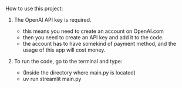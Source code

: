 How to use this project:

1. The OpenAI API key is required.
    - this means you need to create an account on OpenAI.com
    - then you need to create an API key and add it to the code.
    - the account has to have somekind of payment method, and the usage of this app will cost money.

2. To run the code, go to the terminal and type:
    - (Inside the directory where main.py is located)
    - uv run streamlit main.py
